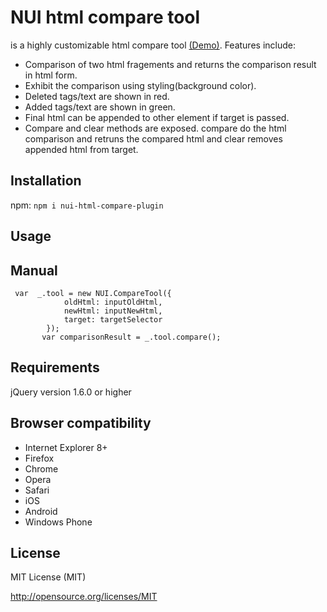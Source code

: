 
# NUI html compare tool 
is a highly customizable html compare tool [(Demo)](https://pushpmicrosoft123.github.io/). Features include: 
- Comparison of two html fragements and returns the comparison result in html form.
- Exhibit the comparison using styling(background color).
- Deleted tags/text are shown in red.
- Added tags/text are shown in green.
- Final html can be appended to other element if target is passed.
- Compare and clear methods are exposed. compare do the html comparison and retruns the compared html and clear removes appended html from target.

## Installation

npm: ```npm i nui-html-compare-plugin```

## Usage

## Manual
```
 var  _.tool = new NUI.CompareTool({
            oldHtml: inputOldHtml,
            newHtml: inputNewHtml,
            target: targetSelector
        });
       var comparisonResult = _.tool.compare();
```       

## Requirements

jQuery version 1.6.0 or higher


## Browser compatibility

- Internet Explorer 8+
- Firefox
- Chrome
- Opera
- Safari
- iOS
- Android
- Windows Phone


## License

MIT License (MIT)

http://opensource.org/licenses/MIT
